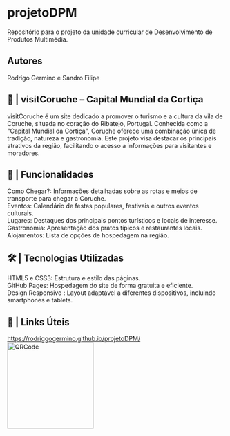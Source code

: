 # projetoDPM
Repositório para o projeto da unidade curricular de Desenvolvimento de Produtos Multimédia.

## Autores
Rodrigo Germino e Sandro Filipe

## 🌿 | visitCoruche – Capital Mundial da Cortiça
visitCoruche é um site dedicado a promover o turismo e a cultura da vila de Coruche, situada no coração do Ribatejo, Portugal. Conhecida como a "Capital Mundial da Cortiça", Coruche oferece uma combinação única de tradição, natureza e gastronomia. Este projeto visa destacar os principais atrativos da região, facilitando o acesso a informações para visitantes e moradores.

## 🌟 | Funcionalidades
Como Chegar?: Informações detalhadas sobre as rotas e meios de transporte para chegar a Coruche. <br>
Eventos: Calendário de festas populares, festivais e outros eventos culturais. <br>
Lugares: Destaques dos principais pontos turísticos e locais de interesse. <br>
Gastronomia: Apresentação dos pratos típicos e restaurantes locais. <br>
Alojamentos: Lista de opções de hospedagem na região.

## 🛠️ | Tecnologias Utilizadas
HTML5 e CSS3: Estrutura e estilo das páginas. <br>
GitHub Pages: Hospedagem do site de forma gratuita e eficiente. <br>
Design Responsivo : Layout adaptável a diferentes dispositivos, incluindo smartphones e tablets. <br>

## 📲 | Links Úteis 
https://rodriggogermino.github.io/projetoDPM/ <br>
<img style="text-align: left" width="200px" alt="QRCode" src="https://github.com/user-attachments/assets/8149344a-1e1a-42b1-87fd-d2df7c1ea121">


